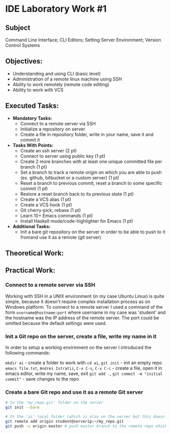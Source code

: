 # IDE Laboratory Work #1

## Subject

Command Line Interface; CLI Editors; Setting Server Environment; Version Control Systems

## Objectives:
  - Understanding and using CLI (basic level)
  - Administration of a remote linux machine using SSH
  - Ability to work remotely (remote code editing)
  - Ability to work with VCS

## Executed Tasks:
  - **Mandatory Tasks:**
    - Connect to a remote server via SSH
    - Initialize a repository on server
    - Create a file in repository folder, write in your name, save it and commit it
  - **Tasks With Points:**
    - Create an ssh server (2 pt)
    - Connect to server using public key (1 pt)
    - Create 2 more branches with at least one unique committed file per branch (1 pt)
    - Set a branch to track a remote origin on which you are able to push (ex. github, bitbucket or a custom server) (1 pt)
    - Reset a branch to previous commit, reset a branch to some specific commit (1 pt)
    - Restore a reset branch back to its previous state (1 pt)
    - Create a VCS alias (1 pt)
    - Create a VCS hook (1 pt)
    - Git cherry-pick, rebase (1 pt)
    - Learn 10+ Emacs commands (1 pt)
    - Install Haskell mode/code-highlighter for Emacs (1 pt)
  - **Additional Tasks:**
    - Init a bare git repository on the server in order to be able to push to it fromand use it as a remote (git server)


## Theoretical Work:



## Practical Work:

### Connect to a remote server via SSH

Working with SSH in a UNIX environment (in my case Ubuntu Linux) is quite simple, because it doesn't require complex installation process as on Windows platform. To connect to a remote server I used a command of the form `username@hostname:port` where username in my case was 'student' and the hostname was the IP address of the remote server. The port could be omitted because the default settings were used.

### Init a Git repo on the server, create a file, write my name in it

In order to setup a working envirinment on the server I introduced the following commands:

`mkdir ai` - create a folder to work with
`cd ai`, `git init` - init an empty repo
`emacs file.txt`, `Andrei Istratii`, `C-x C-s`, `C-x C-c` - create a file, open it in emacs editor, write my name, save, exit
`git add .`, `git commit -m "initial commit"` - save changes to the repo

### Create a bare Git repo and use it as a remote Git server

``` sh
# In the 'my_repo.git' folder on the server 
git init --bare

# In the 'ai' local folder (which is also on the server but this doesn't matter)
git remote add origin student@serverip:~/my_repo.git
git push -u origin master # push master branch to the remote repo which is actually on the same machine

```

